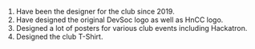 1. Have been the designer for the club since 2019. 
2. Have designed the original DevSoc logo as well as HnCC logo.
3. Designed a lot of posters for various club events including Hackatron.
4. Designed the club T-Shirt.
